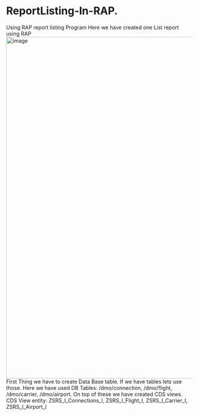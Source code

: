 # ReportListing-In-RAP.
Using RAP report listing Program
Here we have created one List report using RAP
<img width="921" alt="image" src="https://github.com/user-attachments/assets/4330d458-c118-42c5-92a3-f80ab0674a49" /></br>
First Thing we have to create Data Base table. If we have tables lets use those.
Here we have used DB Tables: /dmo/connection, /dmo/flight, /dmo/carrier, /dmo/airport. 
On top of these we have created CDS views.</br>
CDS View entity: ZSRS_I_Connections_I, ZSRS_I_Flight_I, ZSRS_I_Carrier_I, ZSRS_I_Airport_I

